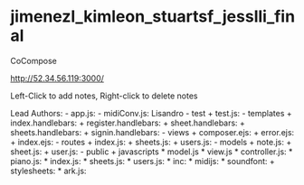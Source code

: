 jimenezl_kimleon_stuartsf_jesslli_final
=======================================

CoCompose

http://52.34.56.119:3000/

Left-Click to add notes, Right-click to delete notes

Lead Authors:
    - app.js: 
    - midiConv.js: Lisandro
    - test
        + test.js:
    - templates
        + index.handlebars:
        + register.handlebars:
        + sheet.handlebars:
        + sheets.handlebars:
        + signin.handlebars:
    - views
        + composer.ejs:
        + error.ejs:
        + index.ejs:
    - routes
        + index.js:
        + sheets.js: 
        + users.js:
    - models
        + note.js:
        + sheet.js:
        + user.js:
    - public
        + javascripts
            * model.js
            * view.js
            * controller.js:
            * piano.js:
            * index.js:
            * sheets.js:
            * users.js: 
            * inc:
            * midijs:
            * soundfont:
        + stylesheets:
            * ark.js:
            
